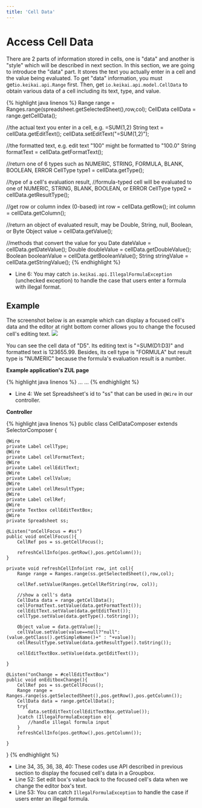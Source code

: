 ```yaml
---
title: 'Cell Data'
---
```


# Access Cell Data

There are 2 parts of information stored in cells, one is "data" and
another is "style" which will be described in next section. In this
section, we are going to introduce the "data" part. It stores the text
you actually enter in a cell and the value being evaluated. To get
"data" information, you must get`io.keikai.api.Range` first. Then,
get `io.keikai.api.model.CellData` to obtain various data of a cell including its text, type, and value.

{% highlight java linenos %}
Range range = Ranges.range(spreadsheet.getSelectedSheet(),row,col);
CellData cellData = range.getCellData();

//the actual text you enter in a cell, e.g. =SUM(1,2)
String text = cellData.getEditText();
cellData.setEditText("=SUM(1,2)");

//the formatted text, e.g. edit text "100" might be formatted to "100.0"
String formatText = cellData.getFormatText();

//return one of 6 types such as NUMERIC, STRING, FORMULA, BLANK, BOOLEAN, ERROR
CellType type1 = cellData.getType();

//type of a cell's evaluation result,
//formula-typed cell will be evaluated to one of NUMERIC, STRING, BLANK, BOOLEAN, or ERROR
CellType type2 =  cellData.getResultType();

//get row or column index (0-based)
int row = cellData.getRow();
int column = cellData.getColumn();

//return an object of evaluated result, may be Double, String, null, Boolean, or Byte
Object value = cellData.getValue();

//methods that convert the value for you
Date dateValue = cellData.getDateValue();
Double doubleValue = cellData.getDoubleValue();
Boolean booleanValue = cellData.getBooleanValue();
String stringValue = cellData.getStringValue();
{% endhighlight %}

  - Line 6: You may catch
    `io.keikai.api.IllegalFormulaException` (unchecked exception) to handle 
    the case that users enter a formula with illegal format.

## Example

The screenshot below is an example which can display a focused cell's
data and the editor at right bottom corner allows you to change the
focused cell's editing text. ![]({{site.devref_image_folder}}/Zss-essentials-cellData.png)

You can see the cell data of "D5". Its editing text is "=SUM(D1:D3)" and
formatted text is 123655.99. Besides, its cell type is "FORMULA" but
result type is "NUMERIC" because the formula's evaluation result is a
number.

**Example application's ZUL page**

{% highlight java linenos %}
    <window hflex="1" vflex="1"
        apply="io.keikai.essential.CellDataComposer">
        <hlayout hflex="1" vflex="1">
            <spreadsheet id="ss" hflex="1" vflex="1"
                showFormulabar="true" showContextMenu="true" showToolbar="true"
                showSheetbar="true" maxVisibleRows="100" maxVisibleColumns="40"
                src="/WEB-INF/books/sample.xlsx" selectedSheet="CellValue"/>
            <vlayout width="300px" vflex="1">
                <groupbox hflex="1" vflex="1">
                    <caption label="Cell Information" />
                    ...
                </groupbox>
                <groupbox hflex="1" vflex="1">
                    <caption label="Editor" />
                    ...
                </groupbox>
            </vlayout>
        </hlayout>
    </window>
{% endhighlight %}

  - Line 4: We set Spreadsheet's id to "ss" that can be used in `@Wire`
    in our controller.

**Controller**

{% highlight java linenos %}
public class CellDataComposer extends SelectorComposer {

    @Wire
    private Label cellType;
    @Wire
    private Label cellFormatText;
    @Wire
    private Label cellEditText;
    @Wire
    private Label cellValue;
    @Wire
    private Label cellResultType;
    @Wire
    private Label cellRef;
    @Wire
    private Textbox cellEditTextBox;
    @Wire
    private Spreadsheet ss;

    @Listen("onCellFocus = #ss")
    public void onCellFocus(){
        CellRef pos = ss.getCellFocus();
        
        refreshCellInfo(pos.getRow(),pos.getColumn());      
    }
    
    private void refreshCellInfo(int row, int col){
        Range range = Ranges.range(ss.getSelectedSheet(),row,col);
        
        cellRef.setValue(Ranges.getCellRefString(row, col));

        //show a cell's data
        CellData data = range.getCellData();
        cellFormatText.setValue(data.getFormatText());
        cellEditText.setValue(data.getEditText());
        cellType.setValue(data.getType().toString());
        
        Object value = data.getValue();
        cellValue.setValue(value==null?"null":(value.getClass().getSimpleName()+" : "+value));
        cellResultType.setValue(data.getResultType().toString());
        
        cellEditTextBox.setValue(data.getEditText());
        
    }
    
    @Listen("onChange = #cellEditTextBox")
    public void onEditboxChange(){
        CellRef pos = ss.getCellFocus();
        Range range = Ranges.range(ss.getSelectedSheet(),pos.getRow(),pos.getColumn());
        CellData data = range.getCellData();
        try{
            data.setEditText(cellEditTextBox.getValue());
        }catch (IllegalFormulaException e){
            //handle illegal formula input
        }
        refreshCellInfo(pos.getRow(),pos.getColumn());
        
    }
}
{% endhighlight %}

  - Line 34, 35, 36, 38, 40: These codes use API described in previous
    section to display the focused cell's data in a Groupbox.
  - Line 52: Set edit box's value back to the focused cell's data when
    we change the editor box's text.
  - Line 53: You can catch `IllegalFormulaException` to handle the case
    if users enter an illegal formula.
